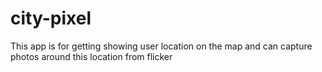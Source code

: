 # city-pixel
This app is for getting showing user location on the map and can capture photos around this location from flicker
